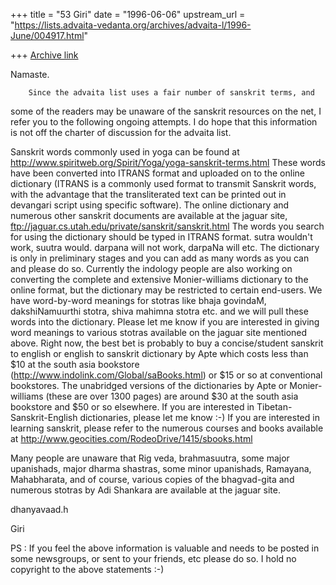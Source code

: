 +++
title = "53 Giri"
date = "1996-06-06"
upstream_url = "https://lists.advaita-vedanta.org/archives/advaita-l/1996-June/004917.html"

+++
[Archive link](https://lists.advaita-vedanta.org/archives/advaita-l/1996-June/004917.html)

Namaste.

        Since the advaita list uses a fair number of sanskrit terms, and
some of the readers may be unaware of the sanskrit resources on the net, I
refer you to the following ongoing attempts. I do hope that this
information is not off the charter of discussion for the advaita list.

Sanskrit words commonly used in yoga can be found at
         http://www.spiritweb.org/Spirit/Yoga/yoga-sanskrit-terms.html
These words have been converted into ITRANS format and uploaded on to the
online dictionary (ITRANS is a commonly used format to transmit Sanskrit
words, with the advantage that the transliterated text can be printed out in
devangari script using specific software).
        The online dictionary and numerous other sanskrit documents are
available at the jaguar site,
ftp://jaguar.cs.utah.edu/private/sanskrit/sanskrit.html
        The words you search for using the dictionary should be typed in
ITRANS format. sutra wouldn't work, suutra would. darpana will not work,
darpaNa will etc. The dictionary is only in preliminary stages and you
can add as many words as you can and please do so.
        Currently the indology people are also working on converting the
complete and extensive Monier-williams dictionary to the online format,
but the dictionary may be restricted to certain end-users.
        We have word-by-word meanings for stotras like bhaja govindaM,
dakshiNamuurthi stotra, shiva mahimna stotra etc. and we will pull these
words into the dictionary. Please let me know if you are interested in
giving word meanings to various stotras available on the jaguar site
mentioned above.
        Right now, the best bet is probably to buy a concise/student
sanskrit to english or english to sanskrit dictionary by Apte which costs
less than $10 at the south asia bookstore
(http://www.indolink.com/Global/saBooks.html) or $15 or so at conventional
bookstores. The unabridged versions of the dictionaries by Apte or
Monier-williams (these are over 1300 pages) are around $30 at the south
asia bookstore and $50 or so elsewhere. If you are interested in
Tibetan-Sanskrit-English dictionaries, please let me know :-)
        If you are interested in learning sanskrit, please refer to the
numerous courses and books available at
        http://www.geocities.com/RodeoDrive/1415/sbooks.html

Many people are unaware that Rig veda, brahmasuutra, some major
upanishads, major dharma shastras, some minor upanishads, Ramayana,
Mahabharata, and of course, various copies of the bhagvad-gita and
numerous stotras by Adi Shankara are available at the jaguar site.

dhanyavaad.h

Giri

PS : If you feel the above information is valuable and needs to be posted
in some newsgroups, or sent to your friends, etc please do so. I hold no
copyright to the above statements :-)

